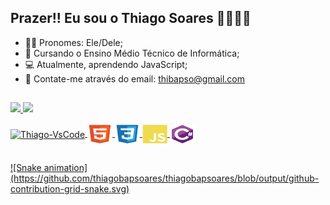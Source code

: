 ## Prazer!! Eu sou o Thiago Soares 👋🏻👦🏻

- 👦🏻 Pronomes: Ele/Dele;
- 🏫 Cursando o Ensino Médio Técnico de Informática;
- 💻 Atualmente, aprendendo JavaScript;
- 📩 Contate-me através do email: thibapso@gmail.com

## <div align="center">
  <a href="https://github.com/thiagobapsoares">
  <img height="167em" src="https://github-readme-stats.vercel.app/api?username=thiagobapsoares&show_icons=true&theme=dark&include_all_commits=true&count_private=true"/>
  <img height="167em" src="https://github-readme-stats.vercel.app/api/top-langs/?username=thiagobapsoares&layout=compact&langs_count=7&theme=dark"/>
   </div>

<div style="display: inline_block"><br>
  <img align="center" alt="Thiago-VsCode" height="30" width="40" src="https://cdn.jsdelivr.net/gh/devicons/devicon/icons/vscode/vscode-original.svg">
  <img align="center" alt="Thiago-HTML" height="30" width="40" src="https://raw.githubusercontent.com/devicons/devicon/master/icons/html5/html5-original.svg">
  <img align="center" alt="Thiago-CSS" height="30" width="40" src="https://raw.githubusercontent.com/devicons/devicon/master/icons/css3/css3-original.svg">
  <img align="center" alt="Thiago-Js" height="30" width="40" src="https://raw.githubusercontent.com/devicons/devicon/master/icons/javascript/javascript-plain.svg">
  <img align="center" alt="Thiago-Csharp" height="30" width="40" src="https://raw.githubusercontent.com/devicons/devicon/master/icons/csharp/csharp-original.svg">
</div>    
          
  ##

<div>
  ![Snake animation](https://github.com/thiagobapsoares/thiagobapsoares/blob/output/github-contribution-grid-snake.svg)
</div>
